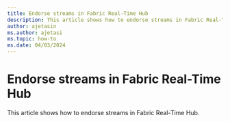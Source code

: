 ```yaml
---
title: Endorse streams in Fabric Real-Time Hub
description: This article shows how to endorse streams in Fabric Real-Time Hub.
author: ajetasin
ms.author: ajetasi
ms.topic: how-to
ms.date: 04/03/2024
---
```


# Endorse streams in Fabric Real-Time Hub
This article shows how to endorse streams in Fabric Real-Time Hub.
